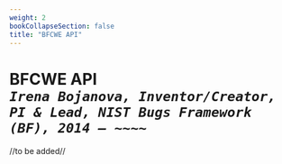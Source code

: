 ```yaml
---
weight: 2
bookCollapseSection: false
title: "BFCWE API"
---
```

# BFCWE API <br/>_`Irena Bojanova, Inventor/Creator, PI & Lead, NIST Bugs Framework (BF), 2014 – ~~~~`_

//to be added//